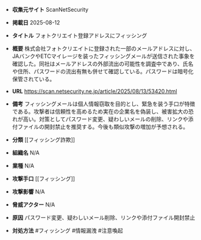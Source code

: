 - **収集元サイト**
ScanNetSecurity

- **掲載日**
2025-08-12

- **タイトル**
フォトクリエイト登録アドレスにフィッシング

- **概要**
株式会社フォトクリエイトに登録された一部のメールアドレスに対し、JAバンクやETCマイレージを装ったフィッシングメールが送信された事象を確認した。同社はメールアドレスの外部流出の可能性を調査中であり、氏名や住所、パスワードの流出有無も併せて確認している。パスワードは暗号化保管されている。

- **URL**
https://scan.netsecurity.ne.jp/article/2025/08/13/53420.html

- **備考**
フィッシングメールは個人情報窃取を目的とし、緊急を装う手口が特徴である。攻撃者は信頼性を高めるため実在の企業名を偽装し、被害拡大の恐れが高い。対策としてパスワード変更、疑わしいメールの削除、リンクや添付ファイルの開封禁止を推奨する。今後も類似攻撃の増加が予想される。

- **分類**
[[フィッシング詐欺]]

- **組織名**
N/A

- **業種**
N/A

- **攻撃手口**
[[フィッシング]]

- **攻撃影響**
N/A

- **脅威アクター**
N/A

- **原因**
パスワード変更、疑わしいメール削除、リンクや添付ファイル開封禁止

- **対処方法**
#フィッシング #情報漏洩 #注意喚起

